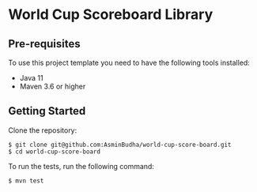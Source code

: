 # World Cup Scoreboard Library

## Pre-requisites
To use this project template you need to have the following tools installed:
- Java 11
- Maven 3.6 or higher

## Getting Started
Clone the repository:
```shell
$ git clone git@github.com:AsminBudha/world-cup-score-board.git
$ cd world-cup-score-board
```
To run the tests, run the following command:
```shell
$ mvn test
```
